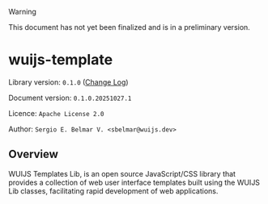> [!WARNING]
> This document has not yet been finalized and is in a preliminary version.

# wuijs-template

Library version: `0.1.0` ([Change Log](./CHANGELOG.md))

Document version: `0.1.0.20251027.1`

Licence: `Apache License 2.0`

Author: `Sergio E. Belmar V. <sbelmar@wuijs.dev>`

## Overview

WUIJS Templates Lib, is an open source JavaScript/CSS library that provides a collection of web user interface templates built using the WUIJS Lib classes, facilitating rapid development of web applications.	